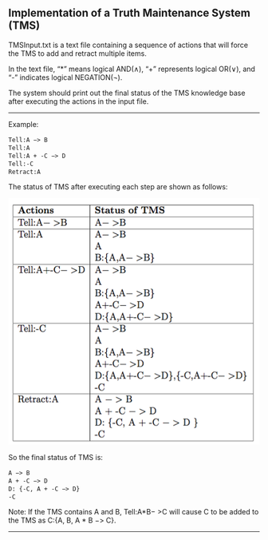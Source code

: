 Implementation of a Truth Maintenance System (TMS)
--------------------------------------------------

TMSInput.txt is a text file containing a sequence of actions that will force the TMS to add and retract multiple items.

In the text file, “*” means logical AND(∧), “+” represents logical OR(∨), and “-” indicates logical NEGATION(¬).

The system should print out the final status of the TMS knowledge base after executing the actions in the input file.

--------------------------------------------------

Example:

	Tell:A −> B
	Tell:A
	Tell:A + -C −> D
	Tell:-C
	Retract:A

The status of TMS after executing each step are shown as follows:

[![TMS Result](https://github.com/citizen-kane/Artificial-Intelligence-Projects/blob/master/Truth%20Maintenance%20System/TMA%20Result%20-%20Example.png)](#features)


So the final status of TMS is: 

	A −> B
	A + -C −> D
	D: {-C, A + -C −> D}
	-C

Note: If the TMS contains A and B, Tell:A*B− >C will cause C to be added to the TMS as C:{A, B, A * B −> C}.

--------------------------------------------------
